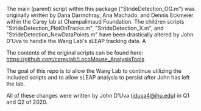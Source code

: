 The main (parent) script within this package ("StrideDetection_OG.m") was originally written by Dana Darmohray, Ana Machado, and Dennis Eckmeier within the Carey lab at Champalimaud Foundation. The children scripts "StrideDetection_PlotOnTracks.m", "StrideDetection_X.m", and "StrideDetection_NewDataPoints.m" have been drastically altered by John D'Uva to handle the Wang Lab's sLEAP tracking data. A

The contents of the original scripts can be found here: https://github.com/careylab/LocoMouse_AnalysisTools

The goal of this repo is to allow the Wang Lab to continue utilizing the included scripts and to allow sLEAP analysis to persist after John has left the lab.

All of these changes were written by John D'Uva (jduva4@jhu.edu) in Q1 and Q2 of 2020.


